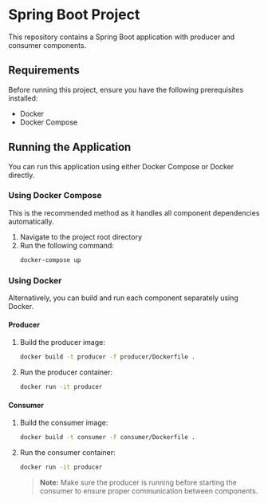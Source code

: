 # Spring Boot Project

This repository contains a Spring Boot application with producer and consumer components.

## Requirements

Before running this project, ensure you have the following prerequisites installed:

- Docker
- Docker Compose

## Running the Application

You can run this application using either Docker Compose or Docker directly.

### Using Docker Compose

This is the recommended method as it handles all component dependencies automatically.

1. Navigate to the project root directory
2. Run the following command:
   ```bash
   docker-compose up
   ```

### Using Docker

Alternatively, you can build and run each component separately using Docker.

#### Producer

1. Build the producer image:
   ```bash
   docker build -t producer -f producer/Dockerfile .
   ```

2. Run the producer container:
   ```bash
   docker run -it producer
   ```

#### Consumer

1. Build the consumer image:
   ```bash
   docker build -t consumer -f consumer/Dockerfile .
   ```

2. Run the consumer container:
   ```bash
   docker run -it producer
   ```

   > **Note:** Make sure the producer is running before starting the consumer to ensure proper communication between components.